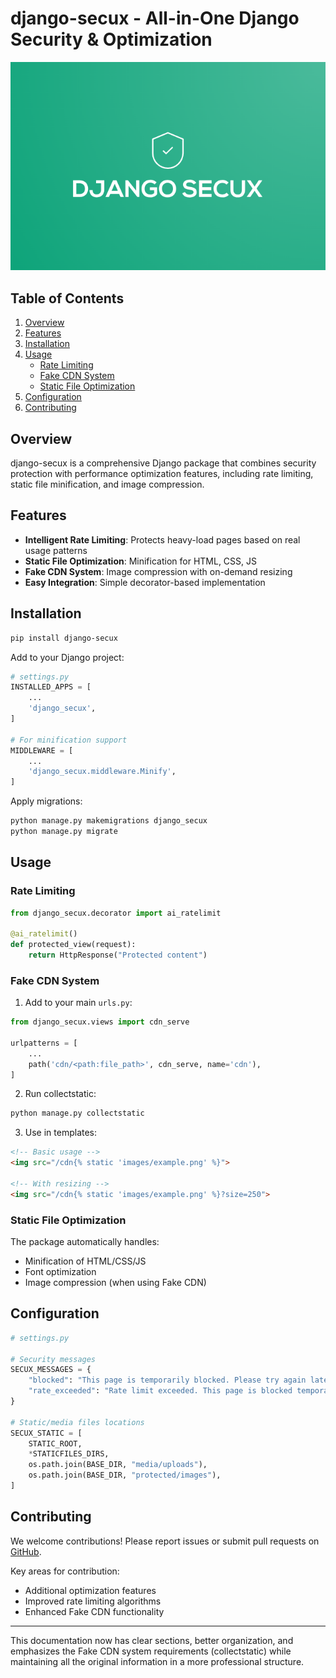 # django-secux - All-in-One Django Security & Optimization

![django-secux](https://raw.githubusercontent.com/xo-aria/django-secux/refs/heads/main/django-secux.png)

## Table of Contents
1. [Overview](#overview)
2. [Features](#features)
3. [Installation](#installation)
4. [Usage](#usage)
   - [Rate Limiting](#rate-limiting)
   - [Fake CDN System](#fake-cdn-system)
   - [Static File Optimization](#static-file-optimization)
5. [Configuration](#configuration)
6. [Contributing](#contributing)

## Overview

django-secux is a comprehensive Django package that combines security protection with performance optimization features, including rate limiting, static file minification, and image compression.

## Features

- **Intelligent Rate Limiting**: Protects heavy-load pages based on real usage patterns
- **Static File Optimization**: Minification for HTML, CSS, JS
- **Fake CDN System**: Image compression with on-demand resizing
- **Easy Integration**: Simple decorator-based implementation

## Installation

```bash
pip install django-secux
```

Add to your Django project:
```python
# settings.py
INSTALLED_APPS = [
    ...
    'django_secux',
]

# For minification support
MIDDLEWARE = [
    ...
    'django_secux.middleware.Minify',
]
```

Apply migrations:
```bash
python manage.py makemigrations django_secux
python manage.py migrate
```

## Usage

### Rate Limiting

```python
from django_secux.decorator import ai_ratelimit

@ai_ratelimit()
def protected_view(request):
    return HttpResponse("Protected content")
```

### Fake CDN System

1. Add to your main `urls.py`:
```python
from django_secux.views import cdn_serve

urlpatterns = [
    ...
    path('cdn/<path:file_path>', cdn_serve, name='cdn'),
]
```

2. Run collectstatic:
```bash
python manage.py collectstatic
```

3. Use in templates:
```html
<!-- Basic usage -->
<img src="/cdn{% static 'images/example.png' %}">

<!-- With resizing -->
<img src="/cdn{% static 'images/example.png' %}?size=250">
```

### Static File Optimization

The package automatically handles:
- Minification of HTML/CSS/JS
- Font optimization
- Image compression (when using Fake CDN)

## Configuration

```python
# settings.py

# Security messages
SECUX_MESSAGES = {
    "blocked": "This page is temporarily blocked. Please try again later.",
    "rate_exceeded": "Rate limit exceeded. This page is blocked temporarily.",
}

# Static/media files locations
SECUX_STATIC = [
    STATIC_ROOT,
    *STATICFILES_DIRS,
    os.path.join(BASE_DIR, "media/uploads"),
    os.path.join(BASE_DIR, "protected/images"),
]
```

## Contributing

We welcome contributions! Please report issues or submit pull requests on [GitHub](https://github.com/xo-aria/django-secux).

Key areas for contribution:
- Additional optimization features
- Improved rate limiting algorithms
- Enhanced Fake CDN functionality

---

This documentation now has clear sections, better organization, and emphasizes the Fake CDN system requirements (collectstatic) while maintaining all the original information in a more professional structure.

